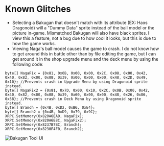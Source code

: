 # Known Glitches
* Selecting a Bakugan that doesn't match with its attribute (EX: Haos Dragonoid) will a "Dummy Data" sprite instead of the ball model or the picture in-game. Mismatched Bakugan will also have black sprites. I view this a feature, not a bug due to how cool it looks, but this is due to how the game works.
* Viewing Naga's ball model causes the game to crash. I do not know how to get around this in battle other than by file editing the game, but I can get around it in the shop upgrade menu and the deck menu by using the following code:
```
byte[] NagaFix = {0x81, 0x0B, 0x00, 0x00, 0x2C, 0x08, 0x00, 0x42, 0x40, 0x82, 0x00, 0x08, 0x39, 0x00, 0x00, 0x00, 0x48, 0x2D, 0x49, 0x10}; //Prevents crash in Upgrade Menu by using Dragonoid sprite instead.
byte[] NagaFix2 = {0x81, 0x7D, 0x00, 0x10, 0x2C, 0x0B, 0x00, 0x42, 0x40, 0x82, 0x00, 0x08, 0x39, 0x60, 0x00, 0x00, 0x48, 0x26, 0x86, 0x58}; //Prevents crash in Deck Menu by using Dragonoid sprite instead.
byte[] Branch = {0x4B, 0xD2, 0xB6, 0xE4};
byte[] Branch2 = {0x4B, 0xD9, 0x79, 0x9C};
XRPC.SetMemory(0x820A6EA0, NagaFix);
XRPC.SetMemory(0x820A6E8C, NagaFix2);
XRPC.SetMemory(0x8237B7BC, Branch);
XRPC.SetMemory(0x8230F4F0, Branch2);
```

![Bakugan Tool UI](https://github.com/user-attachments/assets/ed55fc0a-2b5c-4db4-bc98-42d813428926)
